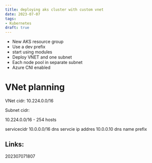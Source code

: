 ```yaml
---
title: deploying aks cluster with custom vnet
date: 2023-07-07
tags:
- Kubernetes
draft: true
---
```


* New AKS resource group
* Use a dev prefix
* start using modules
* Deploy VNET and one subnet
* Each node pool in separate subnet
* Azure CNI enabled

# VNet planning

VNet cidr: 10.224.0.0/16

Subnet cidr: 

10.224.0.0/16 - 254 hosts

servicecidr 10.0.0.0/16
dns servcie ip addres 10.0.0.10
dns name prefix

## Links:

202307071807
